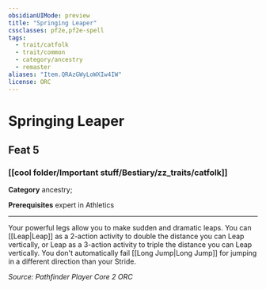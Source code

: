 ```yaml
---
obsidianUIMode: preview
title: "Springing Leaper"
cssclasses: pf2e,pf2e-spell
tags:
  - trait/catfolk
  - trait/common
  - category/ancestry
  - remaster
aliases: "Item.QRAzGWyLoWXIw4IW"
license: ORC
---
```

# Springing Leaper
## Feat 5
### [[cool folder/Important stuff/Bestiary/zz_traits/catfolk]]

**Category** ancestry; 



**Prerequisites** expert in Athletics
* * *
Your powerful legs allow you to make sudden and dramatic leaps. You can [[Leap|Leap]] as a 2-action activity to double the distance you can Leap vertically, or Leap as a 3-action activity to triple the distance you can Leap vertically. You don't automatically fail [[Long Jump|Long Jump]] for jumping in a different direction than your Stride.

*Source: Pathfinder Player Core 2*
*ORC*